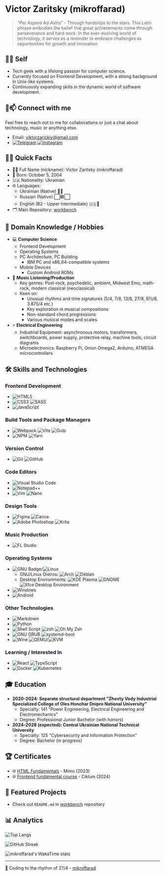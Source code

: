# Victor Zaritsky (mikroffarad)

> *"Per Aspera Ad Astra"* - Through hardships to the stars. This Latin phrase embodies the belief that great achievements come through perseverance and hard work. In the ever-evolving world of technology, it serves as a reminder to embrace challenges as opportunities for growth and innovation.

## 👨‍💻 Self

- Tech geek with a lifelong passion for computer science.
- Currently focused on Frontend Development, with a strong background in Unix-like systems.
- Continuously expanding skills in the dynamic world of software development.

## 🤝📫 Connect with me
Feel free to reach out to me for collaborations or just a chat about technology, music or anything else.

- Email: [viktorzarickiy@gmail.com](mailto:viktorzarickiy@gmail.com)
- [![Telegram](https://img.shields.io/badge/Telegram-2CA5E0?style=for-the-badge&logo=telegram&logoColor=white)](https://t.me/mikroffarad_perasperaadastra)
  [![Instagram](https://img.shields.io/badge/Instagram-%23E4405F.svg?style=for-the-badge&logo=Instagram&logoColor=white)](https://instagram.com/mikroffarad_perasperaadastra)

## 🧑‍💻 Quick Facts

- 👱‍♂️ Full Name (nickname): Victor Zaritsky (mikroffarad)
- 🎂 Born: October 5, 2004
- 🇺🇦 Nationality: Ukrainian
- 🌐 Languages:
  - Ukrainian (Native) 💙💛
  - Russian (Native) ⬜️🟦⬜️
  - English (B2 - Upper Intermediate) 🇺🇸🦅
- 🗂️ Main Repository: [workbench](https://github.com/mikroffarad/workbench)

## 🧠 Domain Knowledge / Hobbies
  - 💻 **Computer Science**
    - Frontend Development
    - Operating Systems
    - PC Architecture, PC Building
      - IBM PC and x86_64-compatible systems
    - Mobile Devices
      - Custom Android ROMs
  - 🎼 **Music Listening/Production**
    - Key genres: Post-rock, psychedelic, ambient, Midwest Emo, math-rock, modern classical (neoclassical)
    - Keen on:
      - Unusual rhythms and time signatures (5/4, 7/8, 13/8, 27/8, 6⅓/8, 3.875/4 etc.)
      - Key exploration in musical compositions
      - Non-standard chord progressions
      - Various musical modes and scales
  - ⚡ **Electrical Engineering**
    - Industrial Equipment: asynchronous motors, transformers, switchboards, power supply, protective relay, machine tools, сircuit diagrams
    - Microelectronics: Raspberry Pi, Onion Omega2, Arduino, ATMEGA microcontrollers

## 🛠️ Skills and Technologies

### Frontend Development
- ![HTML5](https://img.shields.io/badge/html5-%23E34F26.svg?style=for-the-badge&logo=html5&logoColor=white)
- ![CSS3](https://img.shields.io/badge/css3-%231572B6.svg?style=for-the-badge&logo=css3&logoColor=white)
  ![SASS](https://img.shields.io/badge/SASS-hotpink.svg?style=for-the-badge&logo=SASS&logoColor=white)
- ![JavaScript](https://img.shields.io/badge/javascript-%23323330.svg?style=for-the-badge&logo=javascript&logoColor=%23F7DF1E)

### Build Tools and Package Managers
- ![Webpack](https://img.shields.io/badge/webpack-%238DD6F9.svg?style=for-the-badge&logo=webpack&logoColor=black)
  ![Vite](https://img.shields.io/badge/vite-%23646CFF.svg?style=for-the-badge&logo=vite&logoColor=white)
  ![Gulp](https://img.shields.io/badge/GULP-%23CF4647.svg?style=for-the-badge&logo=gulp&logoColor=white)
- ![NPM](https://img.shields.io/badge/NPM-%23CB3837.svg?style=for-the-badge&logo=npm&logoColor=white)
  ![Yarn](https://img.shields.io/badge/yarn-%232C8EBB.svg?style=for-the-badge&logo=yarn&logoColor=white)

### Version Control
- ![Git](https://img.shields.io/badge/git-%23F05033.svg?style=for-the-badge&logo=git&logoColor=white)
  ![GitHub](https://img.shields.io/badge/github-%23121011.svg?style=for-the-badge&logo=github&logoColor=white)

### Code Editors
- ![Visual Studio Code](https://img.shields.io/badge/Visual%20Studio%20Code-0078d7.svg?style=for-the-badge&logo=visual-studio-code&logoColor=white)
- ![Notepad++](https://img.shields.io/badge/Notepad++-90E59A.svg?style=for-the-badge&logo=notepad%2b%2b&logoColor=black)
- ![Vim](https://img.shields.io/badge/VIM-099B39.svg?style=for-the-badge&logo=vim&logoColor=white) ![Nano](https://img.shields.io/badge/nano-4A90E2?style=for-the-badge&logo=nano&logoColor=white)

### Design Tools
- ![Figma](https://img.shields.io/badge/figma-%23F24E1E.svg?style=for-the-badge&logo=figma&logoColor=white)
  ![Canva](https://img.shields.io/badge/Canva-%2300C4CC.svg?style=for-the-badge&logo=Canva&logoColor=white)
- ![Adobe Photoshop](https://img.shields.io/badge/photoshop-%2331A8FF.svg?style=for-the-badge&logo=adobe%20photoshop&logoColor=white)
  ![Krita](https://img.shields.io/badge/Krita-203759?style=for-the-badge&logo=krita&logoColor=EEF37B)

### Music Production
- ![FL Studio](https://img.shields.io/badge/🎵_FL_Studio-orange?style=for-the-badge&logo=image-line&logoColor=white)

### Operating Systems
- ![GNU Badge](https://img.shields.io/badge/-GNU-white?style=for-the-badge&logo=gnu&logoColor=black)/![Linux](https://img.shields.io/badge/Linux-FCC624?style=for-the-badge&logo=linux&logoColor=black)
  - GNU/Linux Distros: ![Arch](https://img.shields.io/badge/Arch-1793D1?logo=arch-linux&logoColor=fff&style=for-the-badge) ![Debian](https://img.shields.io/badge/Debian-D70A53?style=for-the-badge&logo=debian&logoColor=white)
  - Desktop Environments: ![KDE Plasma](https://img.shields.io/badge/KDE%20Plasma-1d99f3?style=for-the-badge&logo=kde&logoColor=white) ![GNOME](https://img.shields.io/badge/GNOME-white?style=for-the-badge&logo=gnome&logoColor=black) ![Xfce Desktop Environment](https://img.shields.io/badge/Xfce-0849ad?style=for-the-badge&logo=Xfce&logoColor=white)
- ![Windows](https://img.shields.io/badge/Microsoft%20Windows-0078D6?style=for-the-badge&logo=windows&logoColor=white)
- ![Android](https://img.shields.io/badge/Android-90e59a?style=for-the-badge&logo=android&logoColor=black)


### Other Technologies
- ![Markdown](https://img.shields.io/badge/markdown-%23000000.svg?style=for-the-badge&logo=markdown&logoColor=white)
- ![Python](https://img.shields.io/badge/Python-3776AB?style=for-the-badge&logo=python&logoColor=white)
- ![Shell Script](https://img.shields.io/badge/shell_script-%23121011.svg?style=for-the-badge&logo=gnu-bash&logoColor=white) ![zsh](https://img.shields.io/badge/zsh-4EAA25?style=for-the-badge&logo=gnu-bash&logoColor=white) ![Oh My Zsh](https://img.shields.io/badge/oh_my_zsh-1A2C34?style=for-the-badge&logo=ohmyzsh&logoColor=white)
- ![GNU GRUB](https://img.shields.io/badge/GNU_GRUB-000000?style=for-the-badge&logo=gnu&logoColor=white) ![systemd-boot](https://img.shields.io/badge/systemd--boot-3E2723?style=for-the-badge&logo=systemd&logoColor=white)
- ![Wine](https://img.shields.io/badge/🍷_Wine-900000?style=for-the-badge&logo=wine&logoColor=white) ![QEMU](https://img.shields.io/badge/QEMU-FF6600?style=for-the-badge&logo=qemu&logoColor=white)/![KVM](https://img.shields.io/badge/KVM-007ACC?style=for-the-badge&logo=kvm&logoColor=white)

### Learning / Interested In
- ![React](https://img.shields.io/badge/react-%2320232a.svg?style=for-the-badge&logo=react&logoColor=%2361DAFB)
  ![TypeScript](https://img.shields.io/badge/typescript-%23007ACC.svg?style=for-the-badge&logo=typescript&logoColor=white)
- ![Docker](https://img.shields.io/badge/docker-%230db7ed.svg?style=for-the-badge&logo=docker&logoColor=white)
  ![Kubernetes](https://img.shields.io/badge/kubernetes-326CE5?style=for-the-badge&logo=kubernetes&logoColor=white)

## 🎓 Education
- **2020-2024: Separate structural department "Zhovty Vody Industrial Specialized College of Oles Honchar Dnipro National University"**
  - Specialty: 141 "Power Engineering, Electrical Engineering and Electromechanics"
  - Degree: Professional Junior Bachelor (with honors)
- **2024-2028 (expected): Central Ukrainian National Technical University**
  - Specialty: 125 "Cybersecurity and Information Protection"
  - Degree: Bachelor (in progress)

## 🏆 Certificates

- 🌐 [HTML Fundamentals](https://drive.google.com/file/d/10_T352wJ6VSn-yGGb-xKPtxfXucLAUWM/view?usp=sharing) - Mimo (2023)
- 🌐 [Frontend fundamental course](https://drive.google.com/file/d/10cVezmXW9NzVTqLHxKYXX_azpZCgJDLX/view?usp=sharing) - Ciklum (2024)

## 🌟 Featured Projects
- Check out ``README.md`` in [workbench](https://github.com/mikroffarad/workbench) repository

## 📊 Analytics

![Top Langs](https://github-readme-stats.vercel.app/api/top-langs/?username=mikroffarad&layout=compact&theme=dark)

![GitHub Streak](https://github-readme-streak-stats.herokuapp.com/?user=mikroffarad&theme=dark)

![mikroffarad's WakaTime stats](https://github-readme-stats.vercel.app/api/wakatime?username=mikroffarad&layout=compact&theme=dark)

---

🎼 Coding to the rhythm of 27/4 - [mikroffarad](https://github.com/mikroffarad)
